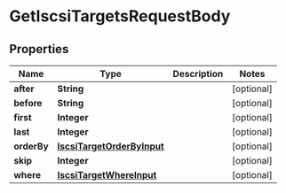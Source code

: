 

# GetIscsiTargetsRequestBody


## Properties

Name | Type | Description | Notes
------------ | ------------- | ------------- | -------------
**after** | **String** |  |  [optional]
**before** | **String** |  |  [optional]
**first** | **Integer** |  |  [optional]
**last** | **Integer** |  |  [optional]
**orderBy** | [**IscsiTargetOrderByInput**](IscsiTargetOrderByInput.md) |  |  [optional]
**skip** | **Integer** |  |  [optional]
**where** | [**IscsiTargetWhereInput**](IscsiTargetWhereInput.md) |  |  [optional]



